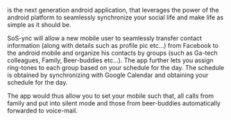 is the next generation android application, that leverages the power of the android platform to seamlessly synchronize your social life and make life as simple as it should be.

SoS-ync will allow a new mobile user to seamlessly transfer contact information (along with details such as profile pic etc...) from Facebook to the android mobile and organize his contacts by groups (such as Ga-tech colleagues, Family, Beer-buddies etc...). The app further lets you assign ring-tones to each group based on your schedule for the day. The schedule is obtained by synchronizing with Google Calendar and obtaining your schedule for the day.

The app would thus allow you to set your mobile such that, all calls from family and put into silent mode and those from beer-buddies automatically forwarded to voice-mail.